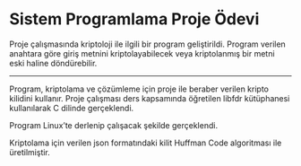 # Sistem Programlama Proje Ödevi

Proje çalışmasında kriptoloji ile ilgili bir program geliştirildi. Program verilen anahtara göre giriş metnini
kriptolayabilecek veya kriptolanmış bir metni eski haline döndürebilir. 
***
Program, kriptolama ve çözümleme için proje
ile beraber verilen kripto kilidini kullanır. Proje çalışması ders kapsamında öğretilen libfdr kütüphanesi kullanılarak C
dilinde gerçeklendi. 

Program Linux’te derlenip çalışacak şekilde
gerçeklendi.

Kriptolama için verilen json formatındaki kilit Huffman Code algoritması ile üretilmiştir.

